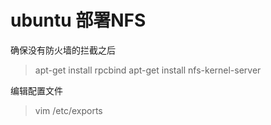 # ubuntu 部署NFS
确保没有防火墙的拦截之后
> apt-get install rpcbind
> apt-get install nfs-kernel-server

编辑配置文件 
>vim /etc/exports
